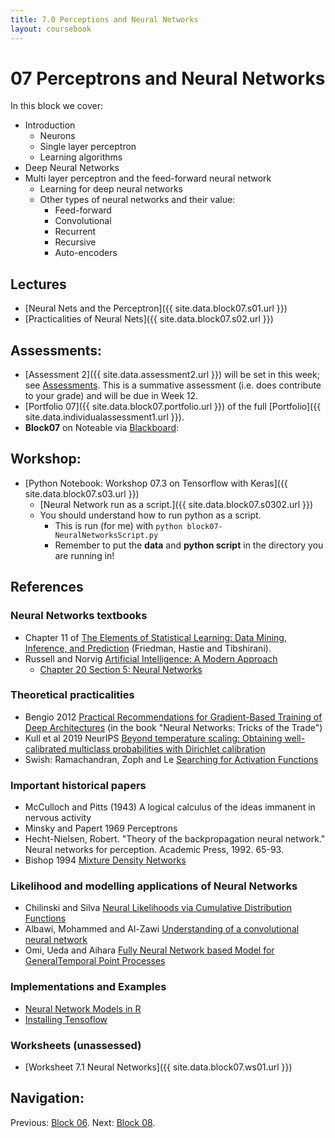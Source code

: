 ```yaml
---
title: 7.0 Perceptions and Neural Networks
layout: coursebook
---
```

# 07 Perceptrons and Neural Networks

In this block we cover:

* Introduction
  * Neurons
  * Single layer perceptron
  * Learning algorithms
* Deep Neural Networks
* Multi layer perceptron and the feed-forward neural network
  * Learning for deep neural networks
  * Other types of neural networks and their value:
	* Feed-forward
	* Convolutional
	* Recurrent
	* Recursive
	* Auto-encoders

## Lectures

* [Neural Nets and the Perceptron]({{ site.data.block07.s01.url }})
* [Practicalities of Neural Nets]({{ site.data.block07.s02.url }})

## Assessments:

* [Assessment 2]({{ site.data.assessment2.url }}) will be set in this week; see [Assessments](../assessments.md). This is a summative assessment (i.e. does contribute to your grade) and will be due in Week 12.
* [Portfolio 07]({{ site.data.block07.portfolio.url }}) of the full [Portfolio]({{ site.data.individualassessment1.url }}).
* **Block07** on Noteable via [Blackboard](https://www.ole.bris.ac.uk/ultra/courses/_255714_1/cl/outline):

## Workshop:

* [Python Notebook: Workshop 07.3 on Tensorflow with Keras]({{ site.data.block07.s03.url }})
	* [Neural Network run as a script.]({{ site.data.block07.s0302.url }})
  * You should understand how to run python as a script.
	* This is run (for me) with `python block07-NeuralNetworksScript.py`
	* Remember to put the **data** and **python script** in the directory you are running in!

## References

### Neural Networks textbooks

* Chapter 11 of [The Elements of Statistical Learning: Data Mining, Inference, and Prediction](https://web.stanford.edu/~hastie/Papers/ESLII.pdf) (Friedman, Hastie and Tibshirani).
* Russell and Norvig [Artificial Intelligence: A Modern Approach](http://aima.eecs.berkeley.edu/)
  * [Chapter 20 Section 5: Neural Networks](http://aima.eecs.berkeley.edu/slides-pdf/chapter20b.pdf)

### Theoretical practicalities

* Bengio 2012 [Practical Recommendations for Gradient-Based Training of Deep Architectures](http://arxiv.org/pdf/1206.5533.pdf) (in the book "Neural Networks: Tricks of the Trade")
* Kull et al 2019 NeurIPS [Beyond temperature scaling: Obtaining well-calibrated multiclass probabilities with Dirichlet calibration](https://papers.nips.cc/paper/2019/file/8ca01ea920679a0fe3728441494041b9-Paper.pdf)
* Swish: Ramachandran, Zoph and Le [Searching for Activation Functions](https://arxiv.org/abs/1710.05941)

### Important historical papers

* McCulloch and Pitts (1943) A logical calculus of the ideas immanent in nervous activity
* Minsky and Papert 1969 Perceptrons
* Hecht-Nielsen, Robert. "Theory of the backpropagation neural network." Neural networks for perception. Academic Press, 1992. 65-93.
* Bishop 1994 [Mixture Density Networks](https://publications.aston.ac.uk/373/1/NCRG_94_004.pdf)

### Likelihood and modelling applications of Neural Networks

* Chilinski and Silva [Neural Likelihoods via Cumulative Distribution Functions](https://arxiv.org/abs/1811.00974)
* Albawi, Mohammed and Al-Zawi [Understanding of a convolutional neural network](https://ieeexplore.ieee.org/abstract/document/8308186?casa_token=WkNQpcZQeX0AAAAA:KJW4xHL-5qc50yzHivHG2f4pnx23A17c3QtIB9PiNlPXxJzFhKn79UUvjnryqiC4__DfeYe8cPE)
* Omi, Ueda and Aihara [Fully Neural Network based Model for GeneralTemporal Point Processes](https://arxiv.org/pdf/1905.09690.pdf)

### Implementations and Examples

* [Neural Network Models in R](https://www.datacamp.com/community/tutorials/neural-network-models-r)
* [Installing Tensoflow](https://www.tensorflow.org/install/pip#windows-native)

### Worksheets (unassessed)

* [Worksheet 7.1 Neural Networks]({{ site.data.block07.ws01.url }}) 

## Navigation:

Previous: [Block 06](06.md).
Next: [Block 08](08.md).

